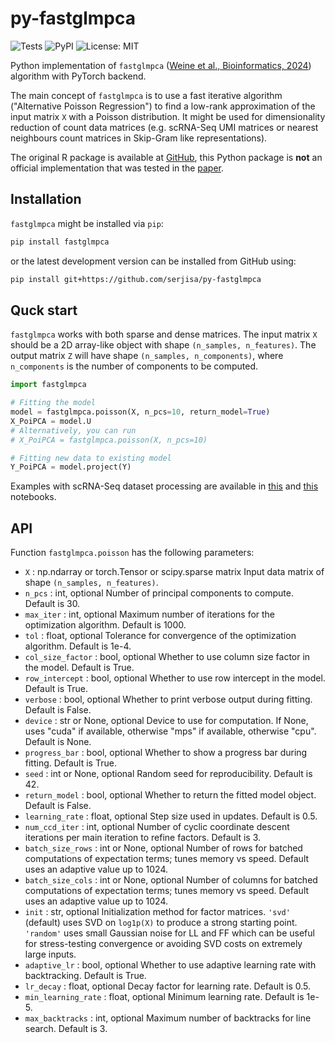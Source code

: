# py-fastglmpca

![Tests](https://github.com/serjisa/fastglmpca/actions/workflows/tests.yml/badge.svg)
![PyPI](https://img.shields.io/pypi/v/fastglmpca)
![License: MIT](https://img.shields.io/badge/License-MIT-yellow.svg)

Python implementation of `fastglmpca` ([Weine et al., Bioinformatics, 2024](https://doi.org/10.1093/bioinformatics/btae494)) algorithm with PyTorch backend.

The main concept of `fastglmpca` is to use a fast iterative algorithm ("Alternative Poisson Regression") to find a low-rank approximation of the input matrix `X` with a Poisson distribution. It might be used for dimensionality reduction of count data matrices (e.g. scRNA-Seq UMI matrices or nearest neighbours count matrices in Skip-Gram like representations).

The original R package is available at [GitHub](https://github.com/stephenslab/fastglmpca), this Python package is **not** an official implementation that was tested in the [paper](https://doi.org/10.1093/bioinformatics/btae494).

## Installation

`fastglmpca` might be installed via `pip`:
```bash
pip install fastglmpca
```
or the latest development version can be installed from GitHub using:
```bash
pip install git+https://github.com/serjisa/py-fastglmpca
```

## Quck start

`fastglmpca` works with both sparse and dense matrices. The input matrix `X` should be a 2D array-like object with shape `(n_samples, n_features)`. The output matrix `Z` will have shape `(n_samples, n_components)`, where `n_components` is the number of components to be computed.

```python
import fastglmpca

# Fitting the model
model = fastglmpca.poisson(X, n_pcs=10, return_model=True)
X_PoiPCA = model.U
# Alternatively, you can run
# X_PoiPCA = fastglmpca.poisson(X, n_pcs=10)

# Fitting new data to existing model
Y_PoiPCA = model.project(Y)
```

Examples with scRNA-Seq dataset processing are available in [this](https://github.com/serjisa/fastglmpca/blob/main/examples/scRNA-Seq.ipynb) and [this](https://github.com/serjisa/py-fastglmpca/blob/main/examples/Coordinates_projection.ipynb) notebooks.

## API

Function `fastglmpca.poisson` has the following parameters:

- `X` : np.ndarray or torch.Tensor or scipy.sparse matrix
    Input data matrix of shape `(n_samples, n_features)`.
- `n_pcs` : int, optional
    Number of principal components to compute. Default is 30.
- `max_iter` : int, optional
    Maximum number of iterations for the optimization algorithm. Default is 1000.
- `tol` : float, optional
    Tolerance for convergence of the optimization algorithm. Default is 1e-4.
- `col_size_factor` : bool, optional
    Whether to use column size factor in the model. Default is True.
- `row_intercept` : bool, optional
    Whether to use row intercept in the model. Default is True.
- `verbose` : bool, optional
    Whether to print verbose output during fitting. Default is False.
- `device` : str or None, optional
    Device to use for computation. If None, uses "cuda" if available, otherwise "mps" if available,
    otherwise "cpu". Default is None.
- `progress_bar` : bool, optional
    Whether to show a progress bar during fitting. Default is True.
- `seed` : int or None, optional
    Random seed for reproducibility. Default is 42.
- `return_model` : bool, optional
    Whether to return the fitted model object. Default is False.
- `learning_rate` : float, optional
    Step size used in updates. Default is 0.5.
- `num_ccd_iter` : int, optional
    Number of cyclic coordinate descent iterations per main iteration to refine factors. Default is 3.
- `batch_size_rows` : int or None, optional
    Number of rows for batched computations of expectation terms; tunes memory vs speed. Default uses an adaptive value up to 1024.
- `batch_size_cols` : int or None, optional
    Number of columns for batched computations of expectation terms; tunes memory vs speed. Default uses an adaptive value up to 1024.
- `init` : str, optional
    Initialization method for factor matrices. `'svd'` (default) uses SVD on `log1p(X)` to produce a strong starting point. `'random'` uses small Gaussian noise for LL and FF which can be useful for stress-testing convergence or avoiding SVD costs on extremely large inputs.
- `adaptive_lr` : bool, optional
    Whether to use adaptive learning rate with backtracking. Default is True.
- `lr_decay` : float, optional
    Decay factor for learning rate. Default is 0.5.
- `min_learning_rate` : float, optional
    Minimum learning rate. Default is 1e-5.
- `max_backtracks` : int, optional
    Maximum number of backtracks for line search. Default is 3.

